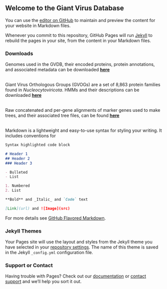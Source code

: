 ## Welcome to the Giant Virus Database

You can use the [editor on GitHub](https://github.com/faylward/GVDB/edit/gh-pages/index.md) to maintain and preview the content for your website in Markdown files.

Whenever you commit to this repository, GitHub Pages will run [Jekyll](https://jekyllrb.com/) to rebuild the pages in your site, from the content in your Markdown files.

### Downloads

Genomes used in the GVDB, their encoded proteins, protein annotations, and associated metadata can be downloaded [**here**](https://zenodo.org/record/4730842#.yixcdiypaue)
<br/>
<br/>
    
Giant Virus Orthologous Groups (GVOGs) are a set of 8,863 protein families found in *Nucleocytoviricota*. HMMs and their descriptions can be downloaded [**here**](https://zenodo.org/record/4728209#.YIxCviYpAUE)
<br/>
<br/>

Raw concatenated and per-gene alignments of marker genes used to make trees, and their associated tree files, can be found [**here**](https://github.com/faylward/GVDB/edit/gh-pages/index.md)
<br/>
<br/>



Markdown is a lightweight and easy-to-use syntax for styling your writing. It includes conventions for

```markdown
Syntax highlighted code block

# Header 1
## Header 2
### Header 3

- Bulleted
- List

1. Numbered
2. List

**Bold** and _Italic_ and `Code` text

[Link](url) and ![Image](src)
```

For more details see [GitHub Flavored Markdown](https://guides.github.com/features/mastering-markdown/).

### Jekyll Themes

Your Pages site will use the layout and styles from the Jekyll theme you have selected in your [repository settings](https://github.com/faylward/GVDB/settings/pages). The name of this theme is saved in the Jekyll `_config.yml` configuration file.

### Support or Contact

Having trouble with Pages? Check out our [documentation](https://docs.github.com/categories/github-pages-basics/) or [contact support](https://support.github.com/contact) and we’ll help you sort it out.
